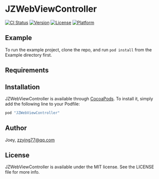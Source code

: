 # JZWebViewController

[![CI Status](http://img.shields.io/travis/Joey/JZWebViewController.svg?style=flat)](https://travis-ci.org/Joey/JZWebViewController)
[![Version](https://img.shields.io/cocoapods/v/JZWebViewController.svg?style=flat)](http://cocoapods.org/pods/JZWebViewController)
[![License](https://img.shields.io/cocoapods/l/JZWebViewController.svg?style=flat)](http://cocoapods.org/pods/JZWebViewController)
[![Platform](https://img.shields.io/cocoapods/p/JZWebViewController.svg?style=flat)](http://cocoapods.org/pods/JZWebViewController)

## Example

To run the example project, clone the repo, and run `pod install` from the Example directory first.

## Requirements

## Installation

JZWebViewController is available through [CocoaPods](http://cocoapods.org). To install
it, simply add the following line to your Podfile:

```ruby
pod "JZWebViewController"
```

## Author

Joey, zzying77@qq.com

## License

JZWebViewController is available under the MIT license. See the LICENSE file for more info.
